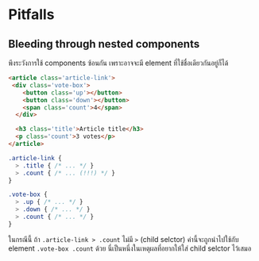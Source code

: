 # Pitfalls

## Bleeding through nested components
พึงระวังการใช้ components ซ้อนกัน เพราะอาจจะมี element ที่ใช้ชื่อเดียวกันอยู่ก็ได้

```html
<article class='article-link'>
 <div class='vote-box'>
    <button class='up'></button>
    <button class='down'></button>
    <span class='count'>4</span>
  </div>

  <h3 class='title'>Article title</h3>
  <p class='count'>3 votes</p>
</article>
```

```scss
.article-link {
  > .title { /* ... */ }
  > .count { /* ... (!!!) */ }
}

.vote-box {
  > .up { /* ... */ }
  > .down { /* ... */ }
  > .count { /* ... */ }
}
```

ในกรณีนี้ ถ้า `.article-link > .count` ไม่มี `>` (child selctor) ค่านี้จะถูกนำไปใช้กับ element `.vote-box .count`  ด้วย นี่เป็นหนึ่งในเหตุผลที่อยากให้ใส่ child selctor ไว้เสมอ
